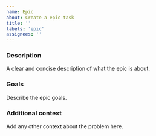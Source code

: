 ```yaml
---
name: Epic
about: Create a epic task
title: ''
labels: 'epic'
assignees: ''
---
```


### Description

A clear and concise description of what the epic is about.

### Goals

Describe the epic goals.

### Additional context

Add any other context about the problem here.
